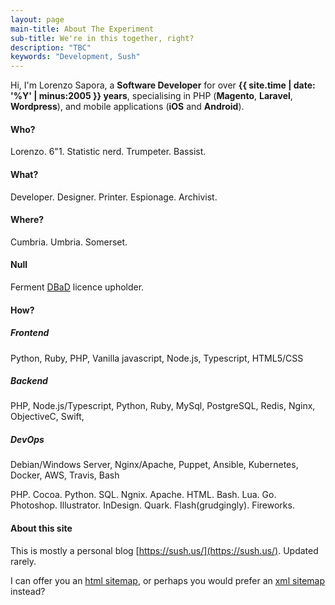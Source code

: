 ```yaml
---
layout: page
main-title: About The Experiment
sub-title: We're in this together, right?
description: "TBC"
keywords: "Development, Sush"
---
```


Hi, I'm Lorenzo Sapora, a **Software Developer** for over **{{ site.time | date: '%Y' | minus:2005 }} years**, specialising in PHP (**Magento**, **Laravel**, **Wordpress**), and mobile applications (**iOS** and **Android**).

#### Who?

Lorenzo. 6"1. Statistic nerd. Trumpeter. Bassist.

#### What?

Developer. Designer. Printer. Espionage. Archivist.

#### Where?

Cumbria. Umbria. Somerset.


#### Null

Ferment [DBaD](https://www.dbad-license.org/LICENSE.md) licence upholder.


#### How?

##### Frontend

Python, Ruby, PHP, Vanilla javascript, Node.js, Typescript, HTML5/CSS

##### Backend

PHP, Node.js/Typescript, Python, Ruby, MySql, PostgreSQL, Redis, Nginx, ObjectiveC, Swift, 

##### DevOps

Debian/Windows Server, Nginx/Apache, Puppet, Ansible, Kubernetes, Docker, AWS, Travis, Bash

PHP. Cocoa. Python. SQL. Ngnix. Apache. HTML. Bash. Lua. Go.
Photoshop. Illustrator. InDesign. Quark. Flash(grudgingly).  Fireworks.

#### About this site

This is mostly a personal blog [https://sush.us/](https://sush.us/). Updated rarely.

I can offer you an [html sitemap](/sitemap.html), or perhaps you would prefer an [xml sitemap](/sitemap.xml) instead?
